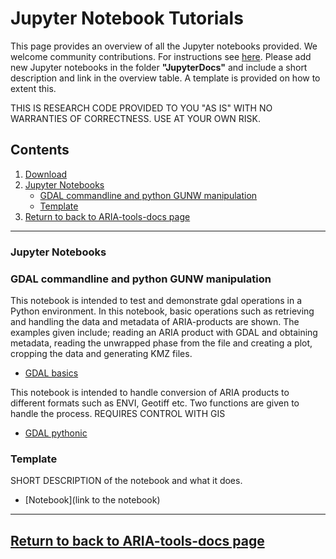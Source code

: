 # Jupyter Notebook Tutorials
 
This page provides an overview of all the Jupyter notebooks provided. We welcome community contributions. For instructions see [here](https://github.com/dbekaert/ARIA-tools/blob/master/CONTRIBUTING.md). Please add new Jupyter notebooks in the folder **"JupyterDocs"** and include a short description and link in the overview table. A template is provided on how to extent this.


THIS IS RESEARCH CODE PROVIDED TO YOU "AS IS" WITH NO WARRANTIES OF CORRECTNESS. USE AT YOUR OWN RISK.

## Contents

1. [Download](#download)
2. [Jupyter Notebooks](#gdal-commandline-and-python-gunw-manipulation)
   - [GDAL commandline and python GUNW manipulation](#gdal-commandline-and-python-gunw-manipulation)
   - [Template](#template)
3. [Return to back to ARIA-tools-docs page](https://github.com/dbekaert/ARIA-tools-docs)

------ 
 
### Jupyter Notebooks

### GDAL commandline and python GUNW manipulation 
This notebook is intended to test and demonstrate gdal operations in a Python environment. In this notebook, basic operations such as retrieving and handling the data and metadata of ARIA-products are shown. The examples given include; reading an ARIA product with GDAL and obtaining metadata, reading the unwrapped phase from the file and creating a plot, cropping the data and generating KMZ files.
+ [GDAL basics](https://github.com/dbekaert/ARIA-tools-docs/blob/master/JupyterDocs/GDAL_basics.ipynb)

This notebook is intended to handle conversion of ARIA products to different formats such as ENVI, Geotiff etc. Two functions are given to handle the process.
REQUIRES CONTROL WITH GIS
+ [GDAL pythonic](https://github.com/dbekaert/ARIA-tools-docs/blob/master/JupyterDocs/GDAL_pythonic.ipynb)


### Template
SHORT DESCRIPTION of the notebook and what it does.
+ [Notebook](link to the notebook)

------
## [Return to back to ARIA-tools-docs page](https://github.com/dbekaert/ARIA-tools-docs)
